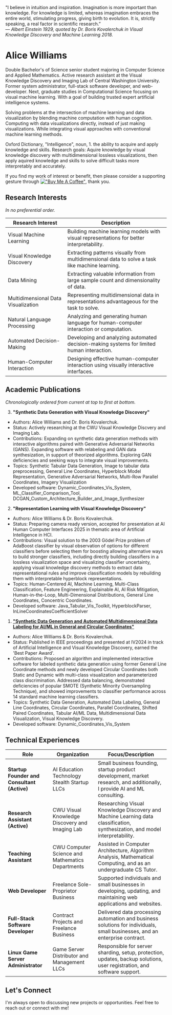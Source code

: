 "I believe in intuition and inspiration. Imagination is more important than knowledge. For knowledge is limited, whereas imagination embraces the entire world, stimulating progress, giving birth to evolution. It is, strictly speaking, a real factor in scientific research.”  
― _Albert Einstein 1929, quoted by Dr. Boris Kovalerchuk in Visual Knowledge Discovery and Machine Learning 2018._  

# Alice Williams

Double Bachelor's of Science senior student majoring in Computer Science and Applied Mathematics. Active research assistant at the Visual Knowledge Discovery and Imaging Lab of Central Washington University. Former system administrator, full-stack software developer, and web-developer. Next, graduate studies in Computational Science focusing on visual machine learning. With a goal of building trusted expert artificial intelligence systems.  

Solving problems at the intersection of machine learning and data visualization by blending machine computation with human cognition. Computing with data visualizations directly, instead of just making visualizations. While integrating visual approaches with conventional machine learning methods.  

Oxford Dictionary, "Intelligence", noun, 1. the ability to acquire and apply knowledge and skills. Research goals: Aquire knowledge by visual knowledge discovery with multidimensional lossless visualizations, then apply aquired knowledge and skills to solve difficult tasks more interpretably and accurately.  

If you find my work of interest or benefit, then please consider a supporting gesture through [!["Buy Me A Coffee"](https://www.buymeacoffee.com/assets/img/custom_images/orange_img.png)](https://www.buymeacoffee.com/avaavarai), thank you.

## Research Interests

_In no preferential order._

| Research Interest                     | Description                                                                                    |
|---------------------------------------|------------------------------------------------------------------------------------------------|
| Visual Machine Learning               | Building machine learning models with visual representations for better interpretability.      |
| Visual Knowledge Discovery            | Extracting patterns visually from multidimensional data to solve a task like machine learning. |
| Data Mining                           | Extracting valuable information from large sample count and dimensionality of data.            |
| Multidimensional Data Visualization   | Representing multidimensional data in representations advantageous for the task to solve.      |
| Natural Language Processing           | Analyzing and generating human language for human-computer interaction or computation.         |
| Automated Decision-Making             | Developing and analyzing automated decision-making systems for limited human interaction.      |
| Human-Computer Interaction            | Designing effective human-computer interaction using visually interactive interfaces.          |

## Academic Publications

_Chronologically ordered from current at top to first at bottom._

3. **"Synthetic Data Generation with Visual Knowledge Discovery"**
- Authors: Alice Williams and Dr. Boris Kovalerchuk.
- Status: Actively researching at the CWU Visual Knowledge Discvery and Imaging Lab.
- Contributions: Expanding on synthetic data generation methods with interactive algorithms paired with Generative Adversarial Networks (GANS). Expanding software with relabeling and GAN data synthesization, in support of theorized algorithms. Exploring GAN deficiencies and seeking ways to integrate visual improvements.
- Topics: Synthetic Tabular Data Generation, Image to tabular data preprocessing, General Line Coordinates, Hyperblock Model Representation, Generative Adversarial Networks, Multi-Row Parallel Coordinates, Imagery Visualization
- Developed software: Dynamic_Coordinates_Vis_System, ML_Classifier_Comparison_Tool, DCGAN_Custom_Architecture_Builder_and_Image_Synthesizer

2. **"Representation Learning with Visual Knowledge Discovery"**
- Authors: Alice Williams & Dr. Boris Kovalerchuk.
- Status: Preparing camera ready version, accepted for presentation at AI Human Computer Interfaces 2025 in thematic area of Artificial Intelligence in HCI.
- Contributions: Visual solution to the 2003 Gödel Prize problem of AdaBoost classifier by visual observation of options for different classifiers before selecting them for boosting allowing alternative ways to build stronger classifiers, including directly building classifiers in a lossless visualization space and visualizing classifier uncertainty, applying visual knowledge discovery methods to extract data representational rules and improve classification models by rebuilding them with interpretable hyperblock representations.  
- Topics: Human-Centered AI, Machine Learning, Multi-Class Classification, Feature Engineering, Explainable AI, AI Risk Mitigation, Human-in-the-Loop, Multi-Dimensional Distributions, General Line Coordinates, Concentric Coordinates.
- Developed software: Java_Tabular_Vis_Toolkit, HyperblockParser, InLineCoordinatesCoefficientSolver

1. **["Synthetic Data Generation and Automated Multidimensional Data Labeling for AI/ML in General and Circular Coordinates"](https://arxiv.org/abs/2409.02079)**
- Authors: Alice Williams & Dr. Boris Kovalerchuk.
- Status: Published in IEEE proceedings and presented at IV2024 in track of Artificial Intelligence and Visual Knowledge Discovery, earned the 'Best Paper Award'.
- Contributions: Proposed an algorithm and implemented interactive software for labeled synthetic data generation using former General Line Coordinate methods and newly developed Circular Coordinates both Static and Dynamic with multi-class visualization and parameterized class discrimination. Addressed data balancing, demonstrated deficiencies of popular SMOTE (Synthetic Minority Oversampling Technique), and showed improvements to classifier performance across 14 standard machine learning classifiers.
- Topics: Synthetic Data Generation, Automated Data Labeling, General Line Coordinates, Circular Coordinates, Parallel Coordinates, Shifted Paired Coordinates, Tabular AI/ML Data, Multidimensional Data Visualization, Visual Knowledge Discovery.
- Developed software: Dynamic_Coordinates_Vis_System

## Technical Experiences

| Role                                         | Organization                                     | Focus/Description                                                                                                             |
|----------------------------------------------|--------------------------------------------------|-------------------------------------------------------------------------------------------------------------------------------|
| **Startup Founder and Consultant (Active)**  | AI Education Technology Stealth Startup LLCs     | Small business founding, startup product development, market research, and additionally, I provide AI and ML consulting.      |
| **Research Assistant (Active)**              | CWU Visual Knowledge Discovery and Imaging Lab   | Researching Visual Knowledge Discovery and Machine Learning data classification, synthesization, and model interpretability.  |
| **Teaching Assistant**                       | CWU Computer Science and Mathematics Departments | Assisted in Computer Architecture, Algorithm Analysis, Mathematical Computing, and as an undergraduate CS Tutor.              |
| **Web Developer**                            | Freelance Sole-Proprietor Business               | Supported individuals and small businesses in developing, updating, and maintaining web applications and websites.            | 
| **Full-Stack Software Developer**            | Contract Projects and Freelance Business         | Delivered data processing automation and business solutions for individuals, small businesses, and an enterprise contract.    |
| **Linux Game Server Administrator**          | Game Server Distributor and Management LLCs      | Responsible for server sharding, setup, protection, updates, backup solutions, user registration, and software support.       |

## Let's Connect
I'm always open to discussing new projects or opportunities. Feel free to reach out or connect with me!
